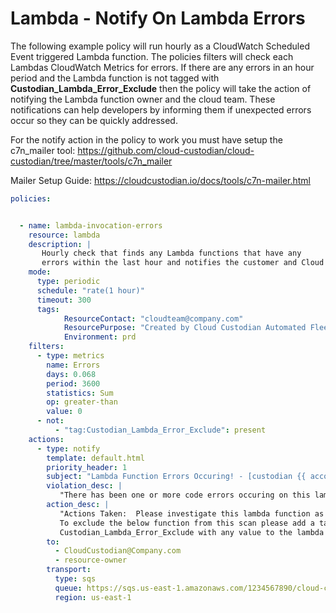 # Lambda - Notify On Lambda Errors

The following example policy will run hourly as a CloudWatch Scheduled
Event triggered Lambda function. The policies filters will check each
Lambdas CloudWatch Metrics for errors. If there are any errors in an
hour period and the Lambda function is not tagged with
**Custodian_Lambda_Error_Exclude** then the policy will take the action
of notifying the Lambda function owner and the cloud team. These
notifications can help developers by informing them if unexpected errors
occur so they can be quickly addressed.

For the notify action in the policy to work you must have setup the
c7n_mailer tool:
<https://github.com/cloud-custodian/cloud-custodian/tree/master/tools/c7n_mailer>

Mailer Setup Guide:
<https://cloudcustodian.io/docs/tools/c7n-mailer.html>

``` yaml
policies:


  - name: lambda-invocation-errors
    resource: lambda
    description: |
       Hourly check that finds any Lambda functions that have any
       errors within the last hour and notifies the customer and Cloud Team.
    mode:
      type: periodic
      schedule: "rate(1 hour)"
      timeout: 300
      tags:
            ResourceContact: "cloudteam@company.com"
            ResourcePurpose: "Created by Cloud Custodian Automated Fleet Management"
            Environment: prd
    filters:
      - type: metrics
        name: Errors
        days: 0.068
        period: 3600
        statistics: Sum
        op: greater-than
        value: 0
      - not:
          - "tag:Custodian_Lambda_Error_Exclude": present      
    actions:
      - type: notify
        template: default.html
        priority_header: 1
        subject: "Lambda Function Errors Occuring! - [custodian {{ account }} - {{ region }}]"
        violation_desc: |
           "There has been one or more code errors occuring on this lambda function in the last hour:"
        action_desc: |
           "Actions Taken:  Please investigate this lambda function as errors reported.
           To exclude the below function from this scan please add a tag with a Key called
           Custodian_Lambda_Error_Exclude with any value to the lambda function.
        to:
          - CloudCustodian@Company.com
          - resource-owner
        transport:
          type: sqs
          queue: https://sqs.us-east-1.amazonaws.com/1234567890/cloud-custodian-mailer
          region: us-east-1
```
